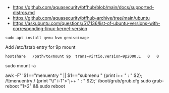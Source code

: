 - https://github.com/aquasecurity/btfhub/blob/main/docs/supported-distros.md
- https://github.com/aquasecurity/btfhub-archive/tree/main/ubuntu
- https://askubuntu.com/questions/517136/list-of-ubuntu-versions-with-corresponding-linux-kernel-version


```
sudo apt install qemu-kvm genisoimage
```

Add /etc/fstab entry for 9p mount
```
hostshare   /path/to/mount 9p  trans=virtio,version=9p2000.L   0   0
```

sudo mount -a

awk -F\' '$1=="menuentry " || $1=="submenu " {print i++ " : " $2}; /\tmenuentry / {print "\t" i-1">"j++ " : " $2};' /boot/grub/grub.cfg
sudo grub-reboot "1>2" && sudo reboot